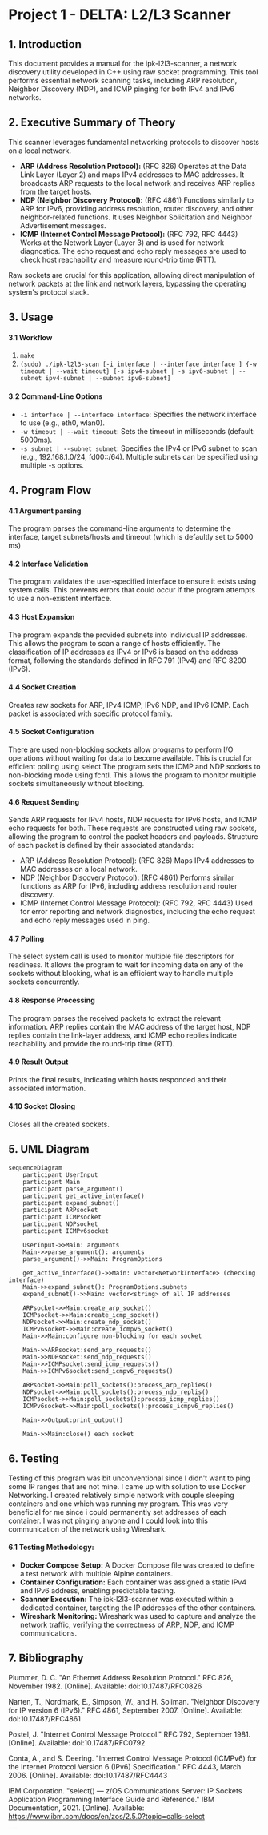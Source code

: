 # Project 1 - DELTA: L2/L3 Scanner
## 1. Introduction
This document provides a manual for the ipk-l2l3-scanner, a network discovery utility developed in C++ using raw socket programming. This tool performs essential network scanning tasks, including ARP resolution, Neighbor Discovery (NDP), and ICMP pinging for both IPv4 and IPv6 networks.
## 2.  Executive Summary of Theory
This scanner leverages fundamental networking protocols to discover hosts on a local network.
- **ARP (Address Resolution Protocol):** (RFC 826) Operates at the Data Link Layer (Layer 2) and maps IPv4 addresses to MAC addresses. It broadcasts ARP requests to the local network and receives ARP replies from the target hosts.
- **NDP (Neighbor Discovery Protocol):** (RFC 4861) Functions similarly to ARP for IPv6, providing address resolution, router discovery, and other neighbor-related functions. It uses Neighbor Solicitation and Neighbor Advertisement messages.
- **ICMP (Internet Control Message Protocol):** (RFC 792, RFC 4443) Works at the Network Layer (Layer 3) and is used for network diagnostics. The echo request and echo reply messages are used to check host reachability and measure round-trip time (RTT).

Raw sockets are crucial for this application, allowing direct manipulation of network packets at the link and network layers, bypassing the operating system's protocol stack.

## 3. Usage 
#### 3.1 Workflow
1. ```make```
2. ```(sudo) ./ipk-l2l3-scan [-i interface | --interface interface ] {-w timeout | --wait timeout} [-s ipv4-subnet | -s ipv6-subnet | --subnet ipv4-subnet | --subnet ipv6-subnet]```

#### 3.2 Command-Line Options
- ```-i interface | --interface interface```: Specifies the network interface to use (e.g., eth0, wlan0).
- ```-w timeout | --wait timeout```: Sets the timeout in milliseconds (default: 5000ms).
- ```-s subnet | --subnet subnet```: Specifies the IPv4 or IPv6 subnet to scan (e.g., 192.168.1.0/24, fd00::/64). Multiple subnets can be specified using multiple -s options.

## 4. Program Flow
#### 4.1 Argument parsing 
The program parses the command-line arguments to determine the interface, target subnets/hosts and timeout (which is defaultly set to 5000 ms)

#### 4.2 Interface Validation
The program validates the user-specified interface to ensure it exists using system calls.  This prevents errors that could occur if the program attempts to use a non-existent interface.

#### 4.3 Host Expansion
The program expands the provided subnets into individual IP addresses. This allows the program to scan a range of hosts efficiently. The classification of IP addresses as IPv4 or IPv6 is based on the address format, following the standards defined in RFC 791 (IPv4) and RFC 8200 (IPv6).

#### 4.4 Socket Creation
Creates raw sockets for ARP, IPv4 ICMP, IPv6 NDP, and IPv6 ICMP. Each packet is associated with specific protocol family. 

#### 4.5 Socket Configuration
There are used non-blocking sockets allow programs to perform I/O operations without waiting for data to become available. This is crucial for efficient polling using select.The program sets the ICMP and NDP sockets to non-blocking mode using fcntl. This allows the program to monitor multiple sockets simultaneously without blocking.

#### 4.6 Request Sending
Sends ARP requests for IPv4 hosts, NDP requests for IPv6 hosts, and ICMP echo requests for both. These requests are constructed using raw sockets, allowing the program to control the packet headers and payloads.
Structure of each packet is defined by their associated standards:
- ARP (Address Resolution Protocol): (RFC 826) Maps IPv4 addresses to MAC addresses on a local network.
- NDP (Neighbor Discovery Protocol): (RFC 4861) Performs similar functions as ARP for IPv6, including address resolution and router discovery.
- ICMP (Internet Control Message Protocol): (RFC 792, RFC 4443) Used for error reporting and network diagnostics, including the echo request and echo reply messages used in ping.


#### 4.7 Polling
The select system call is used to monitor multiple file descriptors for readiness. It allows the program to wait for incoming data on any of the sockets without blocking, what is an efficient way to handle multiple sockets concurrently.


#### 4.8 Response Processing
The program parses the received packets to extract the relevant information. ARP replies contain the MAC address of the target host, NDP replies contain the link-layer address, and ICMP echo replies indicate reachability and provide the round-trip time (RTT).


#### 4.9 Result Output
Prints the final results, indicating which hosts responded and their associated information.

#### 4.10 Socket Closing
 Closes all the created sockets.

## 5. UML Diagram

```Mermaid
sequenceDiagram
    participant UserInput
    participant Main
    participant parse_argument()
    participant get_active_interface()
    participant expand_subnet()
    participant ARPsocket
    participant ICMPsocket
    participant NDPsocket
    participant ICMPv6socket

    UserInput->>Main: arguments
    Main->>parse_argument(): arguments
    parse_argument()->>Main: ProgramOptions

    get_active_interface()->>Main: vector<NetworkInterface> (checking interface)
    Main->>expand_subnet(): ProgramOptions.subnets
    expand_subnet()->>Main: vector<string> of all IP addresses

    ARPsocket->>Main:create_arp_socket()
    ICMPsocket->>Main:create_icmp_socket()
    NDPsocket->>Main:create_ndp_socket()
    ICMPv6socket->>Main:create_icmpv6_socket()
    Main->>Main:configure non-blocking for each socket

    Main->>ARPsocket:send_arp_requests()
    Main->>NDPsocket:send_ndp_requests()
    Main->>ICMPsocket:send_icmp_requests()
    Main->>ICMPv6socket:send_icmpv6_requests()

    ARPsocket->>Main:poll_sockets():process_arp_replies()
    NDPsocket->>Main:poll_sockets():process_ndp_replis()
    ICMPsocket->>Main:poll_sockets():process_icmp_replies()
    ICMPv6socket->>Main:poll_sockets():process_icmpv6_replies()

    Main->>Output:print_output()

    Main->>Main:close() each socket

```

## 6. Testing 
Testing of this program was bit unconventional since I didn't want to ping some IP ranges that are not mine. I came up with solution to use Docker Networking. I created relatively simple network with couple sleeping containers and one which was running my program. 
This was very beneficial for me since i could permanently set addresses of each container. I was not pinging anyone and I could look into this communication of the network using Wireshark. 
#### 6.1 Testing Methodology:
- **Docker Compose Setup:** A Docker Compose file was created to define a test network with multiple Alpine containers.
- **Container Configuration:** Each container was assigned a static IPv4 and IPv6 address, enabling predictable testing.
- **Scanner Execution:** The ipk-l2l3-scanner was executed within a dedicated container, targeting the IP addresses of the other containers.
- **Wireshark Monitoring:** Wireshark was used to capture and analyze the network traffic, verifying the correctness of ARP, NDP, and ICMP communications.

## 7. Bibliography
Plummer, D. C. "An Ethernet Address Resolution Protocol." RFC 826, November 1982. [Online]. Available: doi:10.17487/RFC0826

Narten, T., Nordmark, E., Simpson, W., and H. Soliman. "Neighbor Discovery for IP version 6 (IPv6)." RFC 4861, September 2007. [Online]. Available: doi:10.17487/RFC4861

Postel, J. "Internet Control Message Protocol." RFC 792, September 1981. [Online]. Available: doi:10.17487/RFC0792

Conta, A., and S. Deering. "Internet Control Message Protocol (ICMPv6) for the Internet Protocol Version 6 (IPv6) Specification." RFC 4443, March 2006. [Online]. Available: doi:10.17487/RFC4443

IBM Corporation. "select() — z/OS Communications Server: IP Sockets Application Programming Interface Guide and Reference." IBM Documentation, 2021. [Online]. Available: https://www.ibm.com/docs/en/zos/2.5.0?topic=calls-select






















































<span style="color: #f0f0f0; font-size: 1px;">but actually I've read it all on wikipedia</span>